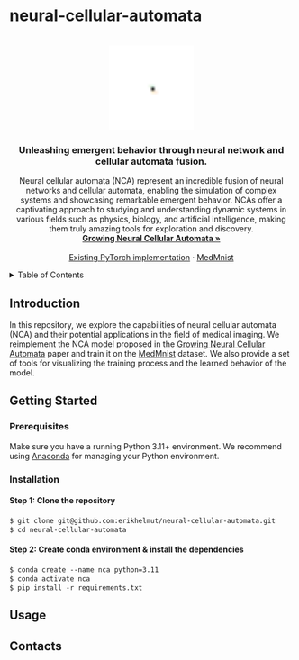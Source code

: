 # neural-cellular-automata


<!-- PROJECT LOGO -->
<br />
<div align="center">
  <a href="https://distill.pub/2020/growing-ca/">
    <img src="animations/chest/L2/chest_sobel.gif" alt="chest" height="150">
  </a>

  <h3 align="center">Unleashing emergent behavior through neural network and cellular automata fusion.</h3>

  <p align="center">
    Neural cellular automata (NCA) represent an incredible fusion of neural networks and cellular automata, enabling the simulation of complex systems and showcasing remarkable emergent behavior. NCAs offer a captivating approach to studying and understanding dynamic systems in various fields such as physics, biology, and artificial intelligence, making them truly amazing tools for exploration and discovery.
    <br />
    <a href="https://distill.pub/2020/growing-ca/"><strong>Growing Neural Cellular Automata »</strong></a>
    <br />  
    <br />
    <a href="https://github.com/jankrepl/mildlyoverfitted/tree/master/github_adventures/automata">Existing PyTorch implementation</a>
    ·
    <a href="https://medmnist.com">MedMnist</a>
  </p>
</div>


<!-- TABLE OF CONTENTS -->
<details>
  <summary>Table of Contents</summary>
  <ol>
    <li>
      <a href="#introduction">Introduction</a>
    </li>
    <li>
      <a href="#getting-started">Getting Started</a>
      <ol>
        <li>
          <a href="#prerequisites">Prerequisites</a>
        </li>
        <li>
          <a href="#installation">Installation</a>
        </li>
      </ol>
    </li>
    <li>
      <a href="#usage">Usage</a>
    </li>
    <li>
      <a href="#contacts">Contacts</a>
    </li>
  </ol>
</details>


<!-- Introduction -->
## Introduction
In this repository, we explore the capabilities of neural cellular automata (NCA) and their potential applications in the field of medical imaging. We reimplement the NCA model proposed in the [Growing Neural Cellular Automata](https://distill.pub/2020/growing-ca/) paper and train it on the [MedMnist](https://medmnist.com) dataset. We also provide a set of tools for visualizing the training process and the learned behavior of the model.

<!-- Getting Started -->
## Getting Started

### Prerequisites
Make sure you have a running Python 3.11+ environment. We recommend using [Anaconda](https://www.anaconda.com/products/individual) for managing your Python environment. 

### Installation

#### Step 1: Clone the repository
```
$ git clone git@github.com:erikhelmut/neural-cellular-automata.git
$ cd neural-cellular-automata
```

#### Step 2: Create conda environment & install the dependencies
```
$ conda create --name nca python=3.11
$ conda activate nca
$ pip install -r requirements.txt
```

<!-- USAGE -->
## Usage

<!-- CONTACTS -->
## Contacts
